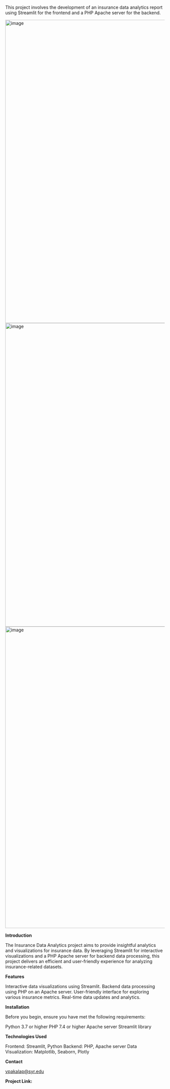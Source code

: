 This project involves the development of an insurance data analytics report using Streamlit for the frontend and a PHP Apache server for the backend.

<img width="956" alt="image" src="https://github.com/user-attachments/assets/a7094149-3d16-4242-9975-8545908b18a4">

<img width="957" alt="image" src="https://github.com/user-attachments/assets/1ef19112-80c7-45f1-b20b-2d7ac7bb2acc">

<img width="951" alt="image" src="https://github.com/user-attachments/assets/10cd632e-a2de-4951-8887-fcbb181353c3">

**Introduction**

The Insurance Data Analytics project aims to provide insightful analytics and visualizations for insurance data. By leveraging Streamlit for interactive visualizations and a PHP Apache server for backend data processing, this project delivers an efficient and user-friendly experience for analyzing insurance-related datasets.

**Features**

Interactive data visualizations using Streamlit.
Backend data processing using PHP on an Apache server.
User-friendly interface for exploring various insurance metrics.
Real-time data updates and analytics.

**Installation**

Before you begin, ensure you have met the following requirements:

Python 3.7 or higher
PHP 7.4 or higher
Apache server
Streamlit library

**Technologies Used**

Frontend: Streamlit, Python
Backend: PHP, Apache server
Data Visualization: Matplotlib, Seaborn, Plotly

**Contact**

vpakalap@syr.edu

**Project Link:** 
